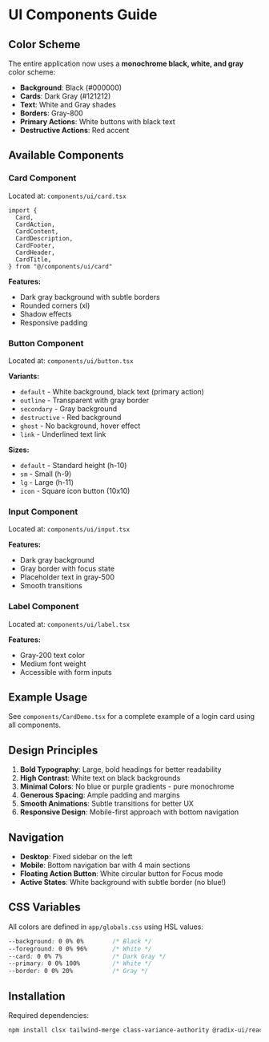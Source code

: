 # UI Components Guide

## Color Scheme
The entire application now uses a **monochrome black, white, and gray** color scheme:

- **Background**: Black (#000000)
- **Cards**: Dark Gray (#121212)
- **Text**: White and Gray shades
- **Borders**: Gray-800
- **Primary Actions**: White buttons with black text
- **Destructive Actions**: Red accent

## Available Components

### Card Component
Located at: `components/ui/card.tsx`

```tsx
import {
  Card,
  CardAction,
  CardContent,
  CardDescription,
  CardFooter,
  CardHeader,
  CardTitle,
} from "@/components/ui/card"
```

**Features:**
- Dark gray background with subtle borders
- Rounded corners (xl)
- Shadow effects
- Responsive padding

### Button Component
Located at: `components/ui/button.tsx`

**Variants:**
- `default` - White background, black text (primary action)
- `outline` - Transparent with gray border
- `secondary` - Gray background
- `destructive` - Red background
- `ghost` - No background, hover effect
- `link` - Underlined text link

**Sizes:**
- `default` - Standard height (h-10)
- `sm` - Small (h-9)
- `lg` - Large (h-11)
- `icon` - Square icon button (10x10)

### Input Component
Located at: `components/ui/input.tsx`

**Features:**
- Dark gray background
- Gray border with focus state
- Placeholder text in gray-500
- Smooth transitions

### Label Component
Located at: `components/ui/label.tsx`

**Features:**
- Gray-200 text color
- Medium font weight
- Accessible with form inputs

## Example Usage

See `components/CardDemo.tsx` for a complete example of a login card using all components.

## Design Principles

1. **Bold Typography**: Large, bold headings for better readability
2. **High Contrast**: White text on black backgrounds
3. **Minimal Colors**: No blue or purple gradients - pure monochrome
4. **Generous Spacing**: Ample padding and margins
5. **Smooth Animations**: Subtle transitions for better UX
6. **Responsive Design**: Mobile-first approach with bottom navigation

## Navigation

- **Desktop**: Fixed sidebar on the left
- **Mobile**: Bottom navigation bar with 4 main sections
- **Floating Action Button**: White circular button for Focus mode
- **Active States**: White background with subtle border (no blue!)

## CSS Variables

All colors are defined in `app/globals.css` using HSL values:

```css
--background: 0 0% 0%        /* Black */
--foreground: 0 0% 96%       /* White */
--card: 0 0% 7%              /* Dark Gray */
--primary: 0 0% 100%         /* White */
--border: 0 0% 20%           /* Gray */
```

## Installation

Required dependencies:
```bash
npm install clsx tailwind-merge class-variance-authority @radix-ui/react-slot @radix-ui/react-label tailwindcss-animate lucide-react framer-motion
```
